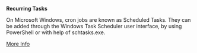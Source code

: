**Recurring Tasks**

On Microsoft Windows, cron jobs are known as Scheduled Tasks. They can be added through the Windows Task Scheduler user
interface, by using PowerShell or with help of schtasks.exe.

[More Info](https://active-directory-wp.com/docs/Usage/How_to_add_a_cron_job_on_Windows/Scheduled_tasks_and_cron_jobs_on_Windows/index.html)

